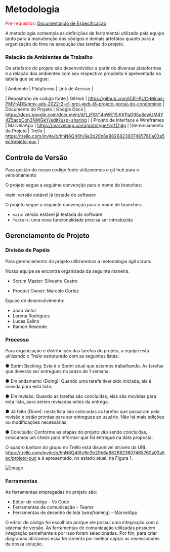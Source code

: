 
# Metodologia

<span style="color:red">Pré-requisitos: <a href="2-Especificação do Projeto.md"> Documentação de Especificação</a></span>

A metodologia contempla as definições de ferramental utilizado pela equipe tanto para a manutenção dos códigos e demais artefatos quanto para a organização do time na execução das tarefas do projeto.  

<h3> Relação de Ambientes de Trabalho </h3>

Os artefatos do projeto são desenvolvidos a partir de diversas plataformas e a relação dos ambientes com seu respectivo propósito é apresentada na tabela que se segue:

| Ambiente  |  Plataforma  |  Link de Acesso  |

| Repositório de codigo fonte | GitHub | https://github.com/ICEI-PUC-Minas-PMV-ADS/pmv-ads-2022-2-e1-proj-web-t8-projeto-portal-do-condominio |
Documento do Projeto | Google Docs | https://docs.google.com/document/d/1_tF8V14pWE1SiKKPaO95u8ewUM4Y4Z5acpCoh3NWGkY/edit?usp=sharing |
| Projeto de Interface e Wireframes | MarvelaApp | https://marvelapp.com/prototype/2gf17j8g |
|Gerenciamento do Projeto | Trello | https://trello.com/invite/b/hhN6Q40h/8e3b20b6a8826823607465760a03a5ec/projeto-puc |

## Controle de Versão

Para gestão do nosso codigo fonte utilizaremos o git hub para o versionamento

O projeto segue a seguinte convenção para o nome de branches:

main: versão estável já testada do software

O projeto segue a seguinte convenção para o nome de branches:

- `main`: versão estável já testada do software
- `feature`: uma nova funcionalidade precisa ser introduzida


## Gerenciamento de Projeto

### Divisão de Papéis

Para gerenciamento do projeto utilizaremos a metodologia ágil scrum.

Nossa equipe se encontra organizada da seguinte maneira:

- Scrum Master: Silvestre Castro

- Product Owner: Marcelo Cortez

Equipe de desenvolvimento: 
- Joao victor
- Lorena Rodrigues
- Lucas Salino 
- Ramon Resende.

### Processo

Para organização e distribuição das tarefas do projeto, a equipe está utilizando o Trello estruturado com as seguintes listas:

●     Sprint Backlog: Este é o Sprint atual que estamos trabalhando. As tarefas que deverão ser entregues no prazo de 1 semana.

●     Em andamento (Doing): Quando uma tarefa tiver sido iniciada, ela é movida para esta lista.

●     Em revisão: Quando as tarefas são concluídas, elas são movidas para esta lista, para serem revisadas antes da entrega.

●     Já feito (Done): nesta lista são colocadas as tarefas que passaram pela revisão e  estão prontas para ser entregues ao usuário. Não há mais edições ou modificações necessárias.

●     Concluído: Conforme as etapas do projeto vão sendo concluídas, colocamos um check para informar que foi entregue na data proposta.

O quadro kanban do grupo no Trello está disponível através da URL https://trello.com/invite/b/hhN6Q40h/8e3b20b6a8826823607465760a03a5ec/projeto-puc e é apresentado, no estado atual, na Figura 1.

![image](https://user-images.githubusercontent.com/105026101/198887806-710aeb9d-1a97-40a8-8854-214278056bd5.png)


### Ferramentas

As ferramentas empregadas no projeto são:

- Editor de código - Vs Code
- Ferramentas de comunicação - Teams
- Ferramentas de desenho de tela (_wireframing_) - MarvelApp

O editor de código foi escolhido porque ele possui uma integração com o sistema de versão. As ferramentas de comunicação utilizadas possuem integração semelhante e por isso foram selecionadas. Por fim, para criar diagramas utilizamos essa ferramenta por melhor captar as necessidades da nossa solução.


